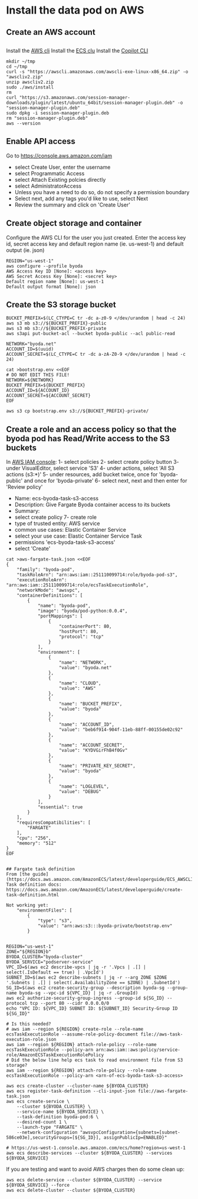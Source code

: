 # Install the data pod on AWS


## Create an AWS account

##
Install the [AWS cli](https://docs.aws.amazon.com/cli/latest/userguide/install-cliv2-linux.html#cliv2-linux-install)
Install the [ECS clu](https://docs.aws.amazon.com/AmazonECS/latest/developerguide/ECS_CLI_installation.html)
Install the [Copilot CLI](https://docs.aws.amazon.com/AmazonECS/latest/developerguide/AWS_Copilot.html)

```
mkdir ~/tmp
cd ~/tmp
curl -s "https://awscli.amazonaws.com/awscli-exe-linux-x86_64.zip" -o "awscliv2.zip"
unzip awscliv2.zip
sudo ./aws/install
rm
curl "https://s3.amazonaws.com/session-manager-downloads/plugin/latest/ubuntu_64bit/session-manager-plugin.deb" -o "session-manager-plugin.deb"
sudo dpkg -i session-manager-plugin.deb
rm "session-manager-plugin.deb"
aws --version
```

## Enable API access
Go to https://console.aws.amazon.com/iam
- select Create User, enter the username
- select Programmatic Access
- select Attach Existing polcies directly
- select AdministratorAccess
- Unless you have a need to do so, do not specify a permission boundary
- Select next, add any tags you'd like to use, select Next
- Review the summary and click on 'Create User'

## Create object storage and container
Configure the AWS CLI for the user you just created. Enter the access key id, secret access key and default region name (ie. us-west-1) and default output (ie. json)
```
REGION="us-west-1"
aws configure --profile byoda
AWS Access Key ID [None]: <access key>
AWS Secret Access Key [None]: <secret key>
Default region name [None]: us-west-1
Default output format [None]: json
```

## Create the S3 storage bucket
```
BUCKET_PREFIX=$(LC_CTYPE=C tr -dc a-z0-9 </dev/urandom | head -c 24)
aws s3 mb s3://${BUCKET_PREFIX}-public
aws s3 mb s3://${BUCKET_PREFIX-private
aws s3api put-bucket-acl --bucket byoda-public --acl public-read

NETWORK="byoda.net"
ACCOUNT_ID=$(uuid)
ACCOUNT_SECRET=$(LC_CTYPE=C tr -dc a-zA-Z0-9 </dev/urandom | head -c 24)

cat >bootstrap.env <<EOF
# DO NOT EDIT THIS FILE!
NETWORK=${NETWORK}
BUCKET_PREFIX=${BUCKET_PREFIX}
ACCOUNT_ID=${ACCOUNT_ID}
ACCOUNT_SECRET=${ACCOUNT_SECRET}
EOF

aws s3 cp bootstrap.env s3://${BUCKET_PREFIX}-private/
```

## Create a role and an access policy so that the byoda pod has Read/Write access to the S3 buckets
In [AWS IAM console](https://console.aws.amazon.com/iam/home#/policies):
1- select policies
2- select create policy button
3- under VisualEditor, select service 'S3'
4- under actions, select 'All S3 actions (s3:*)'
5- under resources, add bucket twice, once for 'byoda-public' and once for 'byoda-private'
6- select next, next and then enter for 'Review policy'
  - Name: ecs-byoda-task-s3-access
  - Description: Give Fargate Byoda container access to its buckets
  - Summary:
  - select create policy
7- create role
  - type of trusted entity: AWS service
  - common use cases: Elastic Container Service
  - select your use case: Elastic Container Service Task
  - permissions 'ecs-byoda-task-s3-access'
  - select 'Create'
```
cat >aws-fargate-task.json <<EOF
{
    "family": "byoda-pod",
    "taskRoleArn": "arn:aws:iam::251110099714:role/byoda-pod-s3",
    "executionRoleArn": "arn:aws:iam::251110099714:role/ecsTaskExecutionRole",
    "networkMode": "awsvpc",
    "containerDefinitions": [
        {
            "name": "byoda-pod",
            "image": "byoda/pod-python:0.0.4",
            "portMappings": [
                {
                    "containerPort": 80,
                    "hostPort": 80,
                    "protocol": "tcp"
                }
            ],
            "environment": [
                {
                    "name": "NETWORK",
                    "value": "byoda.net"
                },
                {
                    "name": "CLOUD",
                    "value": "AWS"
                },
                {
                    "name": "BUCKET_PREFIX",
                    "value": "byoda"
                },
                {
                    "name": "ACCOUNT_ID",
                    "value": "beb6f914-904f-11eb-88ff-00155de02c92"
                },
                {
                    "name": "ACCOUNT_SECRET",
                    "value": "KYDVGirFhB4f0Gv"
                },
                {
                    "name": "PRIVATE_KEY_SECRET",
                    "value": "byoda"
                },
                {
                    "name": "LOGLEVEL",
                    "value": "DEBUG"
                }
            ],
            "essential": true
        }
    ],
    "requiresCompatibilities": [
        "FARGATE"
    ],
    "cpu": "256",
    "memory": "512"
}
EOF


## Fargate task definition
From [the guide](https://docs.aws.amazon.com/AmazonECS/latest/developerguide/ECS_AWSCLI_Fargate.html):
Task definition docs: https://docs.aws.amazon.com/AmazonECS/latest/developerguide/create-task-definition.html

Not working yet:
    "environmentFiles": [
        {
            "type": "s3",
            "value": "arn:aws:s3:::byoda-private/bootstrap.env"
        }


REGION="us-west-1"
ZONE="${REGION}b"
BYODA_CLUSTER="byoda-cluster"
BYODA_SERVICE="podserver-service"
VPC_ID=$(aws ec2 describe-vpcs | jq -r '.Vpcs | .[] | select(.IsDefault == true) | .VpcId')
SUBNET_ID=$(aws ec2 describe-subnets | jq -r --arg ZONE $ZONE '.Subnets | .[] | select(.AvailabilityZone == $ZONE) | .SubnetId')
SG_ID=$(aws ec2 create-security-group --description byoda-sg --group-name byoda-sg --vpc-id ${VPC_ID} | jq -r .GroupId)
aws ec2 authorize-security-group-ingress --group-id ${SG_ID} --protocol tcp --port 80 --cidr 0.0.0.0/0
echo "VPC ID: ${VPC_ID} SUBNET ID: ${SUBNET_ID} Security-Group ID ${SG_ID}"

# Is this needed?
# aws iam --region ${REGION} create-role --role-name ecsTaskExecutionRole --assume-role-policy-document file://aws-task-execution-role.json
aws iam --region ${REGION} attach-role-policy --role-name ecsTaskExecutionRole --policy-arn arn:aws:iam::aws:policy/service-role/AmazonECSTaskExecutionRolePolicy
# Did the below line help ecs task to read environment file from S3 storage?
aws iam --region ${REGION} attach-role-policy --role-name ecsTaskExecutionRole --policy-arn <arn-of-ecs-byoda-task-s3-access>

aws ecs create-cluster --cluster-name ${BYODA_CLUSTER}
aws ecs register-task-definition --cli-input-json file://aws-fargate-task.json
aws ecs create-service \
    --cluster ${BYODA_CLUSTER} \
    --service-name ${BYODA_SERVICE} \
    --task-definition byoda-pod:6 \
    --desired-count 1 \
    --launch-type "FARGATE" \
    --network-configuration "awsvpcConfiguration={subnets=[subnet-586ce03e],securityGroups=[${SG_ID}], assignPublicIp=ENABLED}"

# https://us-west-1.console.aws.amazon.com/ecs/home?region=us-west-1
aws ecs describe-services --cluster ${BYODA_CLUSTER} --services ${BYODA_SERVICE}
```

If you are testing and want to avoid AWS charges then do some clean up:
```
aws ecs delete-service --cluster ${BYODA_CLUSTER} --service ${BYODA_SERVICE} --force
aws ecs delete-cluster --cluster ${BYODA_CLUSTER}

